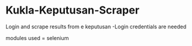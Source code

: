# Kukla-Keputusan-Scraper
Login and scrape results from e keputusan
-Login credentials are needed

modules used = selenium
